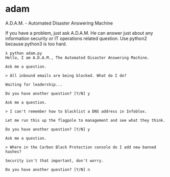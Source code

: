 # adam
A.D.A.M. - Automated Disaster Answering Machine

If you have a problem, just ask A.D.A.M. He can answer just about any information security or IT operations related question. Use python2 because python3 is too hard.

```
λ python adam.py
Hello, I am A.D.A.M., The Automated Disaster Answering Machine.

Ask me a question.

> All inbound emails are being blocked. What do I do?

Waiting for leadership...

Do you have another question? [Y/N] y

Ask me a question.

> I can't remember how to blacklist a DNS address in Infoblox.

Let me run this up the flagpole to management and see what they think.

Do you have another question? [Y/N] y

Ask me a question.

> Where in the Carbon Black Protection console do I add new banned hashes?

Security isn't that important, don't worry.

Do you have another question? [Y/N] n

```
